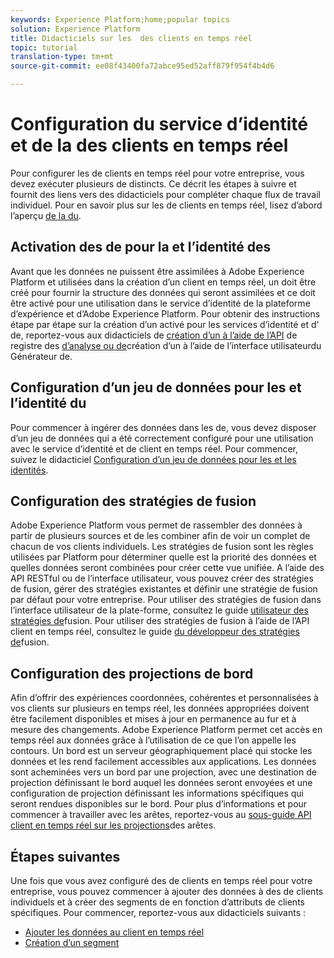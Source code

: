 ```yaml
---
keywords: Experience Platform;home;popular topics
solution: Experience Platform
title: Didacticiels sur les  des clients en temps réel
topic: tutorial
translation-type: tm+mt
source-git-commit: ee08f43400fa72abce95ed52aff879f954f4b4d6

---
```



# Configuration du service d’identité et de la  des clients en temps réel

Pour configurer les  de clients en temps réel pour votre entreprise, vous devez exécuter plusieurs  de distincts. Ce décrit les étapes à suivre et fournit des liens vers des didacticiels pour compléter chaque flux de travail individuel. Pour en savoir plus sur les  de clients en temps réel, lisez d’abord l’aperçu [de la  du](../profile/home.md).

## Activation des  de pour la  et l’identité des

Avant que les données ne puissent être assimilées à Adobe Experience Platform et utilisées dans la création d’un client en temps réel, un doit être créé pour fournir la structure des données qui seront assimilées et ce  doit être activé pour une utilisation dans le service d’identité de la plateforme d’expérience et d’Adobe Experience Platform. Pour obtenir des instructions étape par étape sur la création d’un  activé pour les services d’identité et d’ de, reportez-vous aux didacticiels de [création d’un  à l’aide de l’API](../xdm/tutorials/create-schema-api.md) de registre des [d’analyse ou de](../xdm/tutorials/create-schema-ui.md)création d’un à l’aide de l’interface utilisateurdu Générateur de.

## Configuration d’un jeu de données pour les  et l’identité du

Pour commencer à ingérer des données dans les  de, vous devez disposer d’un jeu de données qui a été correctement configuré pour une utilisation avec le service d’identité et de client en temps réel. Pour commencer, suivez le didacticiel [Configuration d’un jeu de données pour les  et les identités](../profile/tutorials/dataset-configuration.md).

## Configuration des stratégies de fusion

Adobe Experience Platform vous permet de rassembler des données à partir de plusieurs sources et de les combiner afin de voir un  complet de chacun de vos clients individuels. Les stratégies de fusion sont les règles utilisées par Platform pour déterminer quelle est la priorité des données et quelles données seront combinées pour créer cette vue unifiée. A l’aide des API RESTful ou de l’interface utilisateur, vous pouvez créer des stratégies de fusion, gérer des stratégies existantes et définir une stratégie de fusion par défaut pour votre entreprise. Pour utiliser des stratégies de fusion dans l’interface utilisateur de la plate-forme, consultez le guide [utilisateur des stratégies de](../profile/ui/merge-policies.md)fusion. Pour utiliser des stratégies de fusion à l’aide de l’API  client en temps réel, consultez le guide [du développeur des stratégies de](../profile/api/merge-policies.md)fusion.

## Configuration des projections de bord

Afin d’offrir des expériences coordonnées, cohérentes et personnalisées à vos clients sur plusieurs  en temps réel, les données appropriées doivent être facilement disponibles et mises à jour en permanence au fur et à mesure des changements. Adobe Experience Platform permet cet accès en temps réel aux données grâce à l’utilisation de ce que l’on appelle les contours. Un bord est un serveur géographiquement placé qui stocke les données et les rend facilement accessibles aux applications. Les données sont acheminées vers un bord par une projection, avec une destination de projection définissant le bord auquel les données seront envoyées et une configuration de projection définissant les informations spécifiques qui seront rendues disponibles sur le bord. Pour plus d’informations et pour commencer à travailler avec les arêtes, reportez-vous au [sous-guide API  client en temps réel sur les projections](../profile/api/edge-projections.md)des arêtes.

## Étapes suivantes

Une fois que vous avez configuré des  de clients en temps réel pour votre entreprise, vous pouvez commencer à ajouter des données à des  de clients individuels et à créer des segments de  en fonction d’attributs de clients spécifiques. Pour commencer, reportez-vous aux didacticiels suivants :

* [Ajouter les données au client en temps réel](../profile/tutorials/add-profile-data.md)
* [Création d’un segment](../segmentation/tutorials/create-a-segment.md)